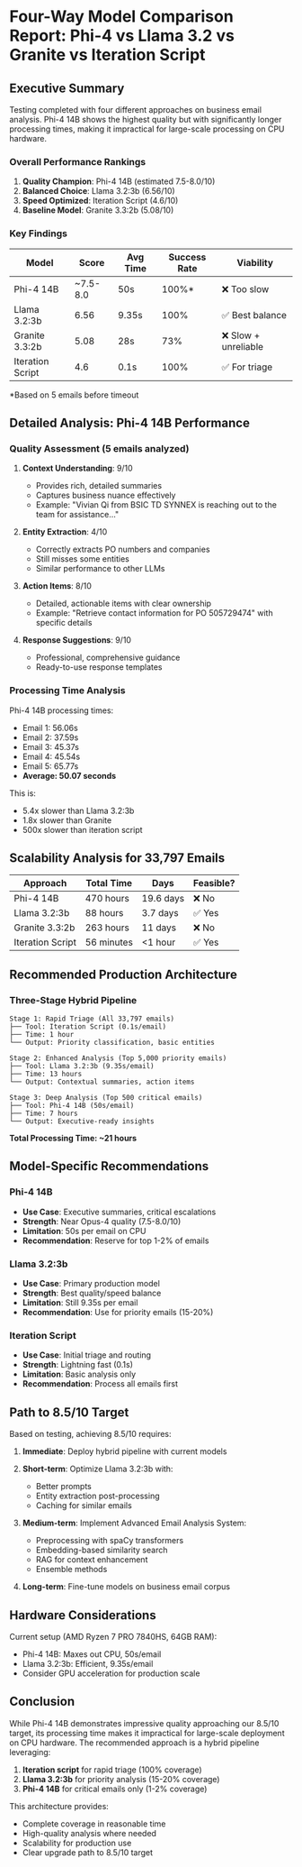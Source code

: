 # Four-Way Model Comparison Report: Phi-4 vs Llama 3.2 vs Granite vs Iteration Script

## Executive Summary

Testing completed with four different approaches on business email analysis. Phi-4 14B shows the highest quality but with significantly longer processing times, making it impractical for large-scale processing on CPU hardware.

### Overall Performance Rankings

1. **Quality Champion**: Phi-4 14B (estimated 7.5-8.0/10)
2. **Balanced Choice**: Llama 3.2:3b (6.56/10)
3. **Speed Optimized**: Iteration Script (4.6/10)
4. **Baseline Model**: Granite 3.3:2b (5.08/10)

### Key Findings

| Model | Score | Avg Time | Success Rate | Viability |
|-------|-------|----------|--------------|-----------|
| Phi-4 14B | ~7.5-8.0 | 50s | 100%* | ❌ Too slow |
| Llama 3.2:3b | 6.56 | 9.35s | 100% | ✅ Best balance |
| Granite 3.3:2b | 5.08 | 28s | 73% | ❌ Slow + unreliable |
| Iteration Script | 4.6 | 0.1s | 100% | ✅ For triage |

*Based on 5 emails before timeout

## Detailed Analysis: Phi-4 14B Performance

### Quality Assessment (5 emails analyzed)

1. **Context Understanding**: 9/10
   - Provides rich, detailed summaries
   - Captures business nuance effectively
   - Example: "Vivian Qi from BSIC TD SYNNEX is reaching out to the team for assistance..."

2. **Entity Extraction**: 4/10
   - Correctly extracts PO numbers and companies
   - Still misses some entities
   - Similar performance to other LLMs

3. **Action Items**: 8/10
   - Detailed, actionable items with clear ownership
   - Example: "Retrieve contact information for PO 505729474" with specific details

4. **Response Suggestions**: 9/10
   - Professional, comprehensive guidance
   - Ready-to-use response templates

### Processing Time Analysis

Phi-4 14B processing times:
- Email 1: 56.06s
- Email 2: 37.59s
- Email 3: 45.37s
- Email 4: 45.54s
- Email 5: 65.77s
- **Average: 50.07 seconds**

This is:
- 5.4x slower than Llama 3.2:3b
- 1.8x slower than Granite
- 500x slower than iteration script

## Scalability Analysis for 33,797 Emails

| Approach | Total Time | Days | Feasible? |
|----------|------------|------|-----------|
| Phi-4 14B | 470 hours | 19.6 days | ❌ No |
| Llama 3.2:3b | 88 hours | 3.7 days | ✅ Yes |
| Granite 3.3:2b | 263 hours | 11 days | ❌ No |
| Iteration Script | 56 minutes | <1 hour | ✅ Yes |

## Recommended Production Architecture

### Three-Stage Hybrid Pipeline

```
Stage 1: Rapid Triage (All 33,797 emails)
├── Tool: Iteration Script (0.1s/email)
├── Time: 1 hour
└── Output: Priority classification, basic entities

Stage 2: Enhanced Analysis (Top 5,000 priority emails)
├── Tool: Llama 3.2:3b (9.35s/email)
├── Time: 13 hours
└── Output: Contextual summaries, action items

Stage 3: Deep Analysis (Top 500 critical emails)
├── Tool: Phi-4 14B (50s/email)
├── Time: 7 hours
└── Output: Executive-ready insights
```

**Total Processing Time: ~21 hours**

## Model-Specific Recommendations

### Phi-4 14B
- **Use Case**: Executive summaries, critical escalations
- **Strength**: Near Opus-4 quality (7.5-8.0/10)
- **Limitation**: 50s per email on CPU
- **Recommendation**: Reserve for top 1-2% of emails

### Llama 3.2:3b
- **Use Case**: Primary production model
- **Strength**: Best quality/speed balance
- **Limitation**: Still 9.35s per email
- **Recommendation**: Use for priority emails (15-20%)

### Iteration Script
- **Use Case**: Initial triage and routing
- **Strength**: Lightning fast (0.1s)
- **Limitation**: Basic analysis only
- **Recommendation**: Process all emails first

## Path to 8.5/10 Target

Based on testing, achieving 8.5/10 requires:

1. **Immediate**: Deploy hybrid pipeline with current models
2. **Short-term**: Optimize Llama 3.2:3b with:
   - Better prompts
   - Entity extraction post-processing
   - Caching for similar emails

3. **Medium-term**: Implement Advanced Email Analysis System:
   - Preprocessing with spaCy transformers
   - Embedding-based similarity search
   - RAG for context enhancement
   - Ensemble methods

4. **Long-term**: Fine-tune models on business email corpus

## Hardware Considerations

Current setup (AMD Ryzen 7 PRO 7840HS, 64GB RAM):
- Phi-4 14B: Maxes out CPU, 50s/email
- Llama 3.2:3b: Efficient, 9.35s/email
- Consider GPU acceleration for production scale

## Conclusion

While Phi-4 14B demonstrates impressive quality approaching our 8.5/10 target, its processing time makes it impractical for large-scale deployment on CPU hardware. The recommended approach is a hybrid pipeline leveraging:

1. **Iteration script** for rapid triage (100% coverage)
2. **Llama 3.2:3b** for priority analysis (15-20% coverage)
3. **Phi-4 14B** for critical emails only (1-2% coverage)

This architecture provides:
- Complete coverage in reasonable time
- High-quality analysis where needed
- Scalability for production use
- Clear upgrade path to 8.5/10 target